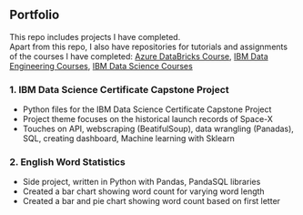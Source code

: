 ## Portfolio

This repo includes projects I have completed. <br />
Apart from this repo, I also have repositories for tutorials and assignments of the courses I have completed:
[Azure DataBricks Course](https://github.com/jaeykos/Azure-Databricks-Course), 
[IBM Data Engineering Courses](https://github.com/jaeykos/IBM-Data-Engineering-Professional-Certificate), 
[IBM Data Science Courses](https://github.com/jaeykos/IBM-Data-Science-Certificate) <br />

### 1. IBM Data Science Certificate Capstone Project
   - Python files for the IBM Data Science Certificate Capstone Project
   - Project theme focuses on the historical launch records of Space-X
   - Touches on API, webscraping (BeatifulSoup), data wrangling (Panadas), SQL, creating dashboard, Machine learning with Sklearn
   
### 2. English Word Statistics 
   - Side project, written in Python with Pandas, PandaSQL libraries
   - Created a bar chart showing word count for varying word length
   - Created a bar and pie chart showing word count based on first letter
 

